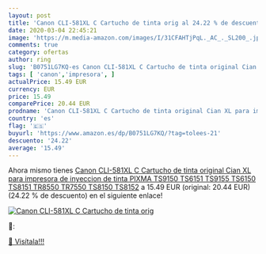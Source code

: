 ```yaml
---
layout: post
title: 'Canon CLI-581XL C Cartucho de tinta orig al 24.22 % de descuento'
date: 2020-03-04 22:45:21
image: 'https://m.media-amazon.com/images/I/31CFAHTjPqL._AC_._SL200_.jpg'
comments: true
category: ofertas
author: ring
slug: 'B0751LG7KQ-es Canon CLI-581XL C Cartucho de tinta original Cian XL para...'
tags: [ 'canon','impresora', ]
actualPrice: 15.49 EUR
currency: EUR
price: 15.49
comparePrice: 20.44 EUR
prodname: 'Canon CLI-581XL C Cartucho de tinta original Cian XL para impresora de inyeccion de tinta PIXMA TS9150  TS6151  TS9155  TS6150  TS8151  TR8550  TR7550  TS8150  TS8152'
country: 'es'
flag: '🇪🇸'
buyurl: 'https://www.amazon.es/dp/B0751LG7KQ/?tag=tolees-21'
descuento: '24.22'
average: '15.49'
---
```


Ahora mismo tienes [Canon CLI-581XL C Cartucho de tinta original Cian XL para impresora de inyeccion de tinta PIXMA TS9150  TS6151  TS9155  TS6150  TS8151  TR8550  TR7550  TS8150  TS8152](https://www.amazon.es/dp/B0751LG7KQ/?tag=tolees-21) a 15.49 EUR (original: 20.44 EUR) (24.22 %  de descuento) en el siguiente enlace!

[![Canon CLI-581XL C Cartucho de tinta orig](https://m.media-amazon.com/images/I/31CFAHTjPqL._AC_._SL200_.jpg)](https://www.amazon.es/dp/B0751LG7KQ/?tag=tolees-21)

🔎:


[🛒 Visítala!!!](https://www.amazon.es/dp/B0751LG7KQ/?tag=tolees-21)
